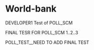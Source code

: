 # World-bank
DEVELOPER1
Test of POLL_SCM

FINAL TESR FOR POLL_SCM 1..2..3

POLL_TEST__NEED TO ADD
FINAL TEST
